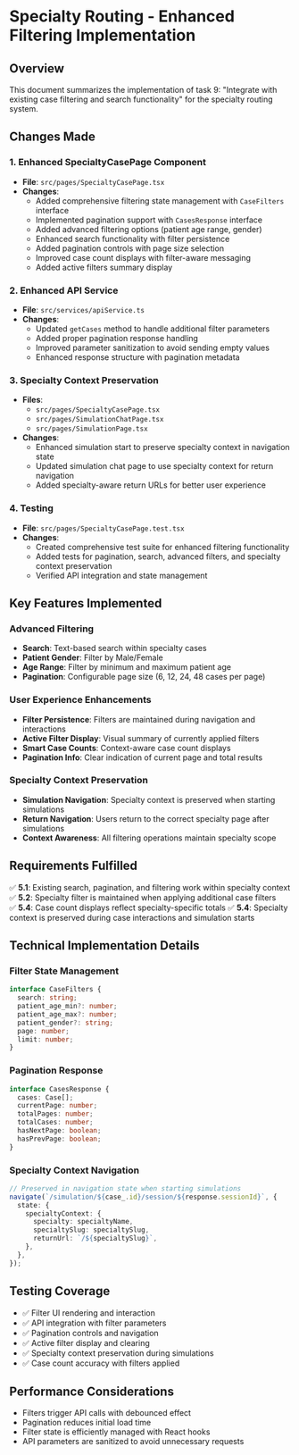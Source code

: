 # Specialty Routing - Enhanced Filtering Implementation

## Overview

This document summarizes the implementation of task 9: "Integrate with existing case filtering and search functionality" for the specialty routing system.

## Changes Made

### 1. Enhanced SpecialtyCasePage Component

- **File**: `src/pages/SpecialtyCasePage.tsx`
- **Changes**:
  - Added comprehensive filtering state management with `CaseFilters` interface
  - Implemented pagination support with `CasesResponse` interface
  - Added advanced filtering options (patient age range, gender)
  - Enhanced search functionality with filter persistence
  - Added pagination controls with page size selection
  - Improved case count displays with filter-aware messaging
  - Added active filters summary display

### 2. Enhanced API Service

- **File**: `src/services/apiService.ts`
- **Changes**:
  - Updated `getCases` method to handle additional filter parameters
  - Added proper pagination response handling
  - Improved parameter sanitization to avoid sending empty values
  - Enhanced response structure with pagination metadata

### 3. Specialty Context Preservation

- **Files**:
  - `src/pages/SpecialtyCasePage.tsx`
  - `src/pages/SimulationChatPage.tsx`
  - `src/pages/SimulationPage.tsx`
- **Changes**:
  - Enhanced simulation start to preserve specialty context in navigation state
  - Updated simulation chat page to use specialty context for return navigation
  - Added specialty-aware return URLs for better user experience

### 4. Testing

- **File**: `src/pages/SpecialtyCasePage.test.tsx`
- **Changes**:
  - Created comprehensive test suite for enhanced filtering functionality
  - Added tests for pagination, search, advanced filters, and specialty context preservation
  - Verified API integration and state management

## Key Features Implemented

### Advanced Filtering

- **Search**: Text-based search within specialty cases
- **Patient Gender**: Filter by Male/Female
- **Age Range**: Filter by minimum and maximum patient age
- **Pagination**: Configurable page size (6, 12, 24, 48 cases per page)

### User Experience Enhancements

- **Filter Persistence**: Filters are maintained during navigation and interactions
- **Active Filter Display**: Visual summary of currently applied filters
- **Smart Case Counts**: Context-aware case count displays
- **Pagination Info**: Clear indication of current page and total results

### Specialty Context Preservation

- **Simulation Navigation**: Specialty context is preserved when starting simulations
- **Return Navigation**: Users return to the correct specialty page after simulations
- **Context Awareness**: All filtering operations maintain specialty scope

## Requirements Fulfilled

✅ **5.1**: Existing search, pagination, and filtering work within specialty context
✅ **5.2**: Specialty filter is maintained when applying additional case filters  
✅ **5.4**: Case count displays reflect specialty-specific totals
✅ **5.4**: Specialty context is preserved during case interactions and simulation starts

## Technical Implementation Details

### Filter State Management

```typescript
interface CaseFilters {
  search: string;
  patient_age_min?: number;
  patient_age_max?: number;
  patient_gender?: string;
  page: number;
  limit: number;
}
```

### Pagination Response

```typescript
interface CasesResponse {
  cases: Case[];
  currentPage: number;
  totalPages: number;
  totalCases: number;
  hasNextPage: boolean;
  hasPrevPage: boolean;
}
```

### Specialty Context Navigation

```typescript
// Preserved in navigation state when starting simulations
navigate(`/simulation/${case_.id}/session/${response.sessionId}`, {
  state: {
    specialtyContext: {
      specialty: specialtyName,
      specialtySlug: specialtySlug,
      returnUrl: `/${specialtySlug}`,
    },
  },
});
```

## Testing Coverage

- ✅ Filter UI rendering and interaction
- ✅ API integration with filter parameters
- ✅ Pagination controls and navigation
- ✅ Active filter display and clearing
- ✅ Specialty context preservation during simulations
- ✅ Case count accuracy with filters applied

## Performance Considerations

- Filters trigger API calls with debounced effect
- Pagination reduces initial load time
- Filter state is efficiently managed with React hooks
- API parameters are sanitized to avoid unnecessary requests
